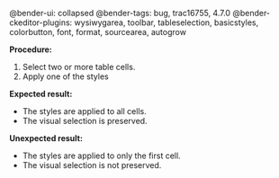 @bender-ui: collapsed
@bender-tags: bug, trac16755, 4.7.0
@bender-ckeditor-plugins: wysiwygarea, toolbar, tableselection, basicstyles, colorbutton, font, format, sourcearea,
autogrow

**Procedure:**

1. Select two or more table cells.
2. Apply one of the styles

**Expected result:**

* The styles are applied to all cells.
* The visual selection is preserved.

**Unexpected result:**

* The styles are applied to only the first cell.
* The visual selection is not preserved.
